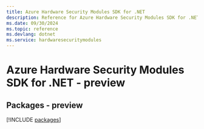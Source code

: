 ```yaml
---
title: Azure Hardware Security Modules SDK for .NET
description: Reference for Azure Hardware Security Modules SDK for .NET
ms.date: 09/30/2024
ms.topic: reference
ms.devlang: dotnet
ms.service: hardwaresecuritymodules
---
```

# Azure Hardware Security Modules SDK for .NET - preview
## Packages - preview
[!INCLUDE [packages](hardware-security-modules-index.md)]